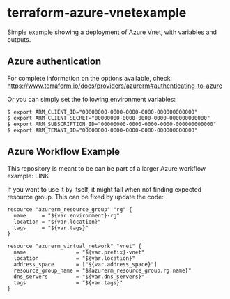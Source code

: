 # terraform-azure-vnetexample

Simple example showing a deployment of Azure Vnet, with variables and outputs.

## Azure authentication
For complete information on the options available, check: https://www.terraform.io/docs/providers/azurerm#authenticating-to-azure

Or you can simply set the following environment variables:
```
$ export ARM_CLIENT_ID="00000000-0000-0000-0000-000000000000"
$ export ARM_CLIENT_SECRET="00000000-0000-0000-0000-000000000000"
$ export ARM_SUBSCRIPTION_ID="00000000-0000-0000-0000-000000000000"
$ export ARM_TENANT_ID="00000000-0000-0000-0000-000000000000"
```

## Azure Workflow Example
This repository is meant to be can be part of a larger Azure workflow example: LINK 

If you want to use it by itself, it might fail when not finding expected resource group. 
This can be fixed by update the code:

```
resource "azurerm_resource_group" "rg" {
  name     = "${var.environment}-rg"
  location = "${var.location}"
  tags     = "${var.tags}"
}

resource "azurerm_virtual_network" "vnet" {
  name                = "${var.prefix}-vnet"
  location            = "${var.location}"
  address_space       = ["${var.address_space}"]
  resource_group_name = "${azurerm_resource_group.rg.name}"
  dns_servers         = "${var.dns_servers}"
  tags                = "${var.tags}"
}
```
